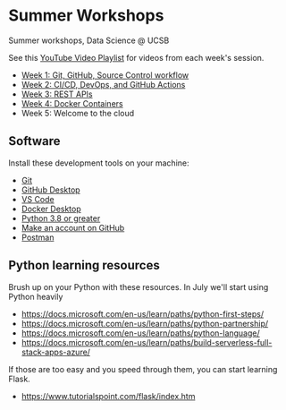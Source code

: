 # Summer Workshops

Summer workshops, Data Science @ UCSB

See this [YouTube Video Playlist](https://www.youtube.com/playlist?list=PLPUlxn-SEMFqHzfl1jDuAgdO1Odj5hz-2) for videos from each week's session.

- [Week 1: Git, GitHub, Source Control workflow](week1/)
- [Week 2: CI/CD, DevOps, and GitHub Actions](week2/)
- [Week 3: REST APIs](week3/)
- [Week 4: Docker Containers](week4/)
- Week 5: Welcome to the cloud

## Software

Install these development tools on your machine:

- [Git](https://git-scm.com/book/en/v2/Getting-Started-Installing-Git)
- [GitHub Desktop](https://desktop.github.com/)
- [VS Code](https://code.visualstudio.com/download)
- [Docker Desktop](https://docs.docker.com/get-docker/)
- [Python 3.8 or greater](https://www.python.org/downloads/)
- [Make an account on GitHub](https://github.com/join)
- [Postman](https://www.postman.com/)

## Python learning resources

Brush up on your Python with these resources. In July we'll start using Python heavily

- https://docs.microsoft.com/en-us/learn/paths/python-first-steps/
- https://docs.microsoft.com/en-us/learn/paths/python-partnership/
- https://docs.microsoft.com/en-us/learn/paths/python-language/
- https://docs.microsoft.com/en-us/learn/paths/build-serverless-full-stack-apps-azure/

If those are too easy and you speed through them, you can start learning Flask.

- https://www.tutorialspoint.com/flask/index.htm
